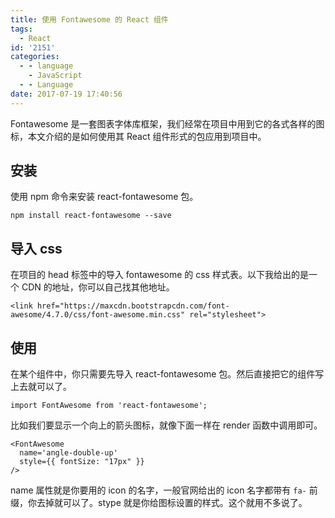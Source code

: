 ```yaml
---
title: 使用 Fontawesome 的 React 组件
tags:
  - React
id: '2151'
categories:
  - - language
    - JavaScript
  - - Language
date: 2017-07-19 17:40:56
---
```


Fontawesome 是一套图表字体库框架，我们经常在项目中用到它的各式各样的图标，本文介绍的是如何使用其 React 组件形式的包应用到项目中。
<!-- more -->
## 安装

使用 npm 命令来安装 react-fontawesome 包。

```
npm install react-fontawesome --save
```

## 导入 css

在项目的 head 标签中的导入 fontawesome 的 css 样式表。以下我给出的是一个 CDN 的地址，你可以自己找其他地址。

```
<link href="https://maxcdn.bootstrapcdn.com/font-awesome/4.7.0/css/font-awesome.min.css" rel="stylesheet">
```

## 使用

在某个组件中，你只需要先导入 react-fontawesome 包。然后直接把它的组件写上去就可以了。

```
import FontAwesome from 'react-fontawesome';
```

比如我们要显示一个向上的箭头图标，就像下面一样在 render 函数中调用即可。

```
<FontAwesome
  name='angle-double-up'
  style={{ fontSize: "17px" }}
/>
```

name 属性就是你要用的 icon 的名字，一般官网给出的 icon 名字都带有 `fa-` 前缀，你去掉就可以了。stype 就是你给图标设置的样式。这个就用不多说了。